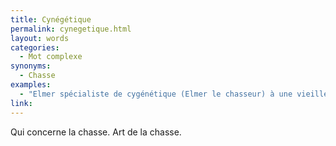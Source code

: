 ```yaml
---
title: Cynégétique
permalink: cynegetique.html
layout: words
categories:
  - Mot complexe
synonyms:
  - Chasse
examples:
  - "Elmer spécialiste de cygénétique (Elmer le chasseur) à une vieille dette envers Bugs Bunny qu'il n'arrive jamais à attraper... (cf Histoires)"
link: 
---
```


Qui concerne la chasse. Art de la chasse.

